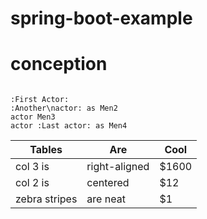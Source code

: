 # spring-boot-example

# conception

```plantuml

:First Actor:
:Another\nactor: as Men2  
actor Men3
actor :Last actor: as Men4

```



| Tables        | Are           | Cool  |
|-------------|---------------|-----|
| col 3 is      | right-aligned | $1600 |
| col 2 is      | centered      |   $12 |
| zebra stripes | are neat      |    $1 |
